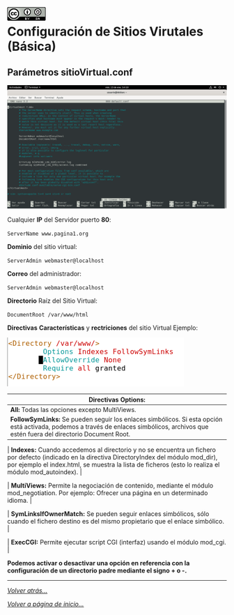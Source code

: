 <img src="/imagenes/MI-LICENCIA88x31.png" style="float: left; margin-right: 10px;" />

# Configuración de Sitios Virutales (Básica)

## Parámetros sitioVirtual.conf

![ConfigiracionBasica](../../../imagenes/apache2/ConfigiracionBasica.png)

Cualquier **IP** del Servidor puerto **80**:

``ServerName www.pagina1.org``

**Dominio** del sitio virtual:

``ServerAdmin webmaster@localhost``

**Correo** del administrador:

``ServerAdmin webmaster@localhost``

**Directorio** Raíz del Sitio Virtual:

``DocumentRoot /var/www/html``

**Directivas** **Características** y **rectriciones** del sitio Virtual Ejemplo:

![ConfigiracionBasica](../../../imagenes/apache2/directoryBasica.jpg)


| Directivas Options: |
| -- |
| **All:** Todas las opciones excepto MultiViews. |
| **FollowSymLinks:** Se pueden seguir los enlaces simbólicos. Si esta opción está activada, podemos a través de enlaces simbólicos, archivos que estén fuera del directorio Document Root. |

| **Indexes:** Cuando accedemos al directorio y no se encuentra un fichero por defecto (indicado en la directiva DirectoryIndex del módulo mod_dir), por ejemplo el index.html, se muestra la lista de ficheros (esto lo realiza el módulo mod_autoindex). |

| **MultiViews:** Permite la negociación de contenido, mediante el módulo mod_negotiation. Por ejemplo: Ofrecer una página en un determinado idioma. |

| **SymLinksIfOwnerMatch:** Se pueden seguir enlaces simbólicos, sólo cuando el fichero destino es del mismo propietario que el enlace simbólico. |

| **ExecCGI:** Permite ejecutar script CGI (interfaz) usando el módulo mod_cgi. |

****Podemos activar o desactivar una opción en referencia con la configuración de un directorio padre mediante el signo + o -.****
_________________________________________________
*[Volver atrás...](../README.md)*

*[Volver a página de inicio...](../../../README.md)*